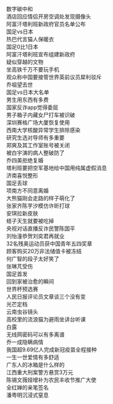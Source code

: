 数字碳中和  
酒店回应情侣开房空调处发现摄像头  
阿富汗塔利班新政府官员名单公布  
国足vs日本  
热巴代言猫人保暖衣  
国足0比1日本  
阿富汗塔利班宣布组建新政府  
疑似穿越的文物  
坐高铁千万不要玩手机  
观众称中国要接管世界英前议员犀利驳斥  
乔祖望去世  
国足vs日本大名单  
男生用东西有多费  
国家反诈app觉得委屈  
男子箱子内藏女尸打车被识破  
深圳赛格广场大厦恢复使用  
西南大学核酸异常学生排除感染  
研究生选对导师有多重要  
郑爽及其工作室账号被关闭  
被白宇演的病人整破防了  
乔四美拒绝复婚  
塔利班要把空军基地给中国用纯属虚假消息  
济南喜悦整形  
国足丢球  
项南方不同意离婚  
大熊猫刚会走路的样子萌化了  
张家齐陈芋汐模仿许昕打球  
安琪拉新皮肤  
蛏子天生就要被吃掉  
央视对话直播反诈民警陈国平  
刘怡潼恭贺刘奕君再就业  
32名残奥运动员获中国青年五四奖章  
顾客购买20万非法储值卡被冻结  
何广智的段子太好笑了  
张琳芃受伤  
国足首发  
回到家被治愈的瞬间  
世界杯预选赛  
人民日报评论员文章谈三个没有变  
光芒定档  
云南虫谷镜头  
高校里的流浪猫为避雨坐讲台听课  
白露  
无线网密码可以有多离谱  
乔一成隐瞒病情  
我国超9.69亿人完成新冠疫苗全程接种  
一生一世爱情有多舒适  
广东人的冰箱是什么样的  
江西重大刑案警方悬赏3万元  
陈锡文薇娅增补为农民丰收节推广大使  
全红婵的亲笔签名  
潘粤明沉浸式窒息  
